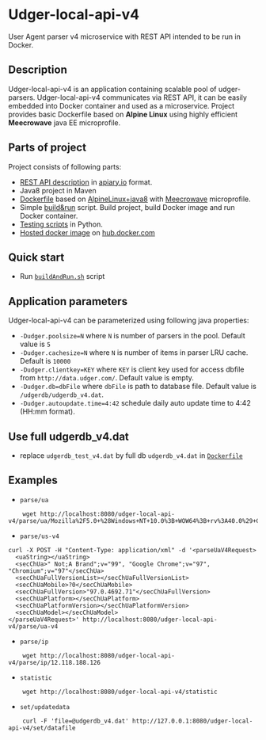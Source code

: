 # Udger-local-api-v4

User Agent parser v4 microservice with REST API intended to be run in Docker.

## Description

Udger-local-api-v4 is an application containing scalable pool of udger-parsers. Udger-local-api-v4 communicates via REST API, it can be easily embedded into Docker container and used as a microservice. Project provides basic Dockerfile based on **Alpine Linux** using highly efficient **Meecrowave** java EE microprofile.

## Parts of project

Project consists of following parts:

* [REST API description](https://github.com/udger/udger-local-api-v4/blob/master/apiary.apib) in [apiary.io](apiary.io) format.
* Java8 project in Maven
* [Dockerfile](https://github.com/udger/udger-local-api-v4/blob/master/Dockerfile) based on [AlpineLinux+java8](https://hub.docker.com/r/anapsix/alpine-java/) with [Meecrowave](http://openwebbeans.apache.org/meecrowave/index.html) microprofile.
* Simple [build&run](https://github.com/udger/udger-local-api-v4/blob/master/buildAndRun.sh) script. Build project, build Docker image and run Docker container.
* [Testing scripts](https://github.com/udger/udger-local-api-v4/tree/master/utils) in Python.
* [Hosted docker image](https://hub.docker.com/r/udgercom/udger-local-api-v4/) on [hub.docker.com](https://hub.docker.com/)

## Quick start

* Run [`buildAndRun.sh`](https://github.com/udger/udger-local-api-v4/blob/master/buildAndRun.sh) script

## Application parameters

Udger-local-api-v4 can be parameterized using following java properties:

* `-Dudger.poolsize=N` where `N` is number of parsers in the pool. Default value is `5`
* `-Dudger.cachesize=N` where `N` is number of items in parser LRU cache. Default is `10000`
* `-Dudger.clientkey=KEY` where `KEY` is client key used for access dbfile from `http://data.udger.com/`. Default value is empty.
* `-Dudger.db=dbFile` where `dbFile` is path to database file. Default value is `/udgerdb/udgerdb_v4.dat`.
* `-Dudger.autoupdate.time=4:42` schedule daily auto update time to 4:42 (HH:mm format).

## Use full udgerdb_v4.dat

* replace `udgerdb_test_v4.dat` by full db `udgerdb_v4.dat` in [`Dockerfile`](https://github.com/udger/udger-local-api-v4/blob/master/Dockerfile)

## Examples

* `parse/ua`
```
    wget http://localhost:8080/udger-local-api-v4/parse/ua/Mozilla%2F5.0+%28Windows+NT+10.0%3B+WOW64%3B+rv%3A40.0%29+Gecko%2F20100101+Firefox%2F40.0
```
* `parse/us-v4`
```
curl -X POST -H "Content-Type: application/xml" -d '<parseUaV4Request>
  <uaString></uaString>
  <secChUa>" Not;A Brand";v="99", "Google Chrome";v="97", "Chromium";v="97"</secChUa>
  <secChUaFullVersionList></secChUaFullVersionList>
  <secChUaMobile>?0</secChUaMobile>
  <secChUaFullVersion>"97.0.4692.71"</secChUaFullVersion>
  <secChUaPlatform></secChUaPlatform>
  <secChUaPlatformVersion></secChUaPlatformVersion>
  <secChUaModel></secChUaModel>
</parseUaV4Request>' http://localhost:8080/udger-local-api-v4/parse/ua-v4
```
* `parse/ip`
```
    wget http://localhost:8080/udger-local-api-v4/parse/ip/12.118.188.126
```
* `statistic`
```
    wget http://localhost:8080/udger-local-api-v4/statistic
```
* `set/updatedata`
```
    curl -F 'file=@udgerdb_v4.dat' http://127.0.0.1:8080/udger-local-api-v4/set/datafile
```
